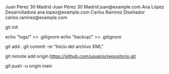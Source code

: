 <!--
Nombre: Sergio Morales
Curso: ASIR1
Fecha: 20/03/2025
Ejercicio: XML Básico I
-->

<!-- Definición de una persona -->
<persona>
    <nombre>Juan Pérez</nombre>
    <edad>30</edad>
    <ciudad>Madrid</ciudad>
</persona>

<!-- 
Fecha: 12/02/2025
Cambio: Se agregó el campo correo-electronico 
-->
<persona>
    <nombre>Juan Pérez</nombre>
    <edad>30</edad>
    <ciudad>Madrid</ciudad>
    <correo-electronico>juan@example.com</correo-electronico>
</persona>

<!-- Estructura organizada de una empresa -->
<empresa>
    <empleado>
        <nombre>Ana López</nombre>
        <puesto>Desarrolladora</puesto>
        <email>ana.lopez@example.com</email>
    </empleado>
    <empleado>
        <nombre>Carlos Ramírez</nombre>
        <puesto>Diseñador</puesto>
        <email>carlos.ramirez@example.com</email>
    </empleado>
</empresa>

<!-- Control de versiones con Git -->

<!-- Inicializar Git en el directorio del proyecto -->
git init

<!-- Crear un archivo .gitignore para evitar archivos innecesarios -->
echo "logs/" >> .gitignore
echo "backup/" >> .gitignore

<!-- Realizar el primer commit -->
git add .
git commit -m "Inicio del archivo XML"

<!-- Agregar el repositorio remoto -->
git remote add origin https://github.com/usuario/repositorio.git

<!-- Subir los cambios al repositorio remoto -->
git push -u origin main
